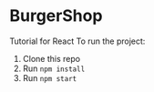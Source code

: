 # BurgerShop
Tutorial for React
To run the project:

1. Clone this repo
2. Run `npm install`
3. Run `npm start`
